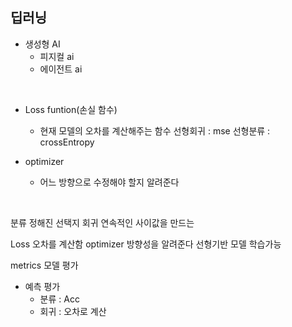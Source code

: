 ## 딥러닝
- 생성형 AI
  - 피지컬 ai
  - 에이전트 ai

</br>


- Loss funtion(손실 함수)
  - 현재 모델의 오차를 계산해주는 함수
    선형회귀 : mse
    선형분류 :  crossEntropy

- optimizer
  - 어느 방향으로 수정해야 할지 알려준다


</br>

분류 정해진 선택지
회귀 연속적인 사이값을 만드는 

Loss 오차를 계산함
optimizer 방향성을 알려준다
선형기반 모델 학습가능

metrics 모델 평가

- 예측 평가
  - 분류 : Acc 
  - 회귀 : 오차로 계산